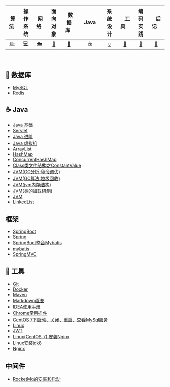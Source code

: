 <br>

| &nbsp;算法&nbsp; | 操作系统 | &nbsp;网络&nbsp;|面向对象| &nbsp;&nbsp;数据库&nbsp;&nbsp;|&nbsp;&nbsp;&nbsp;Java&nbsp;&nbsp;&nbsp;|         系统设计| &nbsp;&nbsp;&nbsp;工具&nbsp;&nbsp;&nbsp; |编码实践| &nbsp;&nbsp;&nbsp;后记&nbsp;&nbsp;&nbsp; |
| :---: | :----: | :---: | :----: | :----: | :----: | :----: | :----: | :----: | :----: |
| [:pencil2:](#pencil2-算法) | [:computer:](#computer-操作系统) | [:cloud:](#cloud-网络) | [:art:](#art-面向对象) | [:floppy_disk:](#floppy_disk-数据库) |[:coffee:](#coffee-java)| [:bulb:](#bulb-系统设计) |[:wrench:](#wrench-工具)| [:watermelon:](#watermelon-编码实践) |[:memo:](#memo-后记)|

<br>

## :floppy_disk: 数据库

- [MySQL](https://github.com/zhangdanan/JavaNotes/blob/master/%E6%95%B0%E6%8D%AE%E5%BA%93/mysql.md)
- [Redis](https://github.com/zhangdanan/JavaNotes/blob/master/%E6%95%B0%E6%8D%AE%E5%BA%93/redis.md)

## :coffee: Java

- [Java 基础](https://github.com/zhangdanan/JavaNotes/blob/master/Java/java.md)
- [Servlet](https://github.com/zhangdanan/JavaNotes/blob/master/Java/servlet.md)
- [Java 进阶](https://github.com/zhangdanan/JavaNotes/blob/master/Java/java%E8%BF%9B%E9%98%B6.md)
- [Java 虚拟机](https://github.com/zhangdanan/JavaNotes/blob/master/Java/JVM.md)
- [ArrayList](https://github.com/zhangdanan/JavaNotes/blob/master/Java/ArrayList.md)
- [HashMap](https://github.com/zhangdanan/JavaNotes/blob/master/Java/HashMap.md)
- [ConcurrentHashMap](https://github.com/zhangdanan/JavaNotes/blob/master/Java/ConcurrentHashMap.md)
- [Class类文件结构之ConstantValue](https://github.com/zhangdanan/JavaNotes/blob/master/Java/Class%E7%B1%BB%E6%96%87%E4%BB%B6%E7%BB%93%E6%9E%84%E4%B9%8BConstantValue.md)
- [JVM(GC分析 命令调优)](https://github.com/zhangdanan/JavaNotes/blob/master/Java/JVM(GC%E5%88%86%E6%9E%90%20%E5%91%BD%E4%BB%A4%E8%B0%83%E4%BC%98).md)
- [JVM(GC算法 垃圾回收)](https://github.com/zhangdanan/JavaNotes/blob/master/Java/JVM(GC%E7%AE%97%E6%B3%95%20%E5%9E%83%E5%9C%BE%E5%9B%9E%E6%94%B6).md)
- [JVM(jvm内存结构)](https://github.com/zhangdanan/JavaNotes/blob/master/Java/JVM(jvm%E5%86%85%E5%AD%98%E7%BB%93%E6%9E%84).md)
- [JVM(类的加载机制)](https://github.com/zhangdanan/JavaNotes/blob/master/Java/JVM(%E7%B1%BB%E7%9A%84%E5%8A%A0%E8%BD%BD%E6%9C%BA%E5%88%B6).md)
- [JVM](https://github.com/zhangdanan/JavaNotes/blob/master/Java/JVM.md)
- [LinkedList](https://github.com/zhangdanan/JavaNotes/blob/master/Java/linkedList.md)

## 框架

- [SpringBoot](https://github.com/zhangdanan/JavaNotes/blob/master/%E6%A1%86%E6%9E%B6/springboot.md)
- [Spring](https://github.com/zhangdanan/JavaNotes/blob/master/%E6%A1%86%E6%9E%B6/spring.md)
- [SpringBoot整合Mybatis](https://github.com/zhangdanan/JavaNotes/blob/master/%E6%A1%86%E6%9E%B6/SpringBoot%2BMybatis.md)
- [mybatis](https://github.com/zhangdanan/JavaNotes/blob/master/%E6%A1%86%E6%9E%B6/mybatis.md)
- [SpringMVC](https://github.com/zhangdanan/JavaNotes/blob/master/%E6%A1%86%E6%9E%B6/springmvc.md)

## :wrench: 工具 

- [Git](https://github.com/zhangdanan/JavaNotes/blob/master/%E5%B7%A5%E5%85%B7/git.md)
- [Docker](https://github.com/zhangdanan/JavaNotes/blob/master/%E5%B7%A5%E5%85%B7/docker.md)
- [Maven](https://github.com/zhangdanan/JavaNotes/blob/master/%E5%B7%A5%E5%85%B7/Maven.md)
- [Markdown语法](https://github.com/zhangdanan/JavaNotes/blob/master/%E5%B7%A5%E5%85%B7/markdown.md)
- [IDEA使用手册](https://github.com/zhangdanan/JavaNotes/blob/master/%E5%B7%A5%E5%85%B7/idea.md)
- [Chrome常用插件](https://github.com/zhangdanan/JavaNotes/blob/master/%E5%B7%A5%E5%85%B7/Chrome%E6%8F%92%E4%BB%B6.md)
- [CentOS 7下启动、关闭、重启、查看MySql服务](https://github.com/zhangdanan/JavaNotes/blob/master/%E5%B7%A5%E5%85%B7/CentOS%207%E4%B8%8B%E5%90%AF%E5%8A%A8%E3%80%81%E5%85%B3%E9%97%AD%E3%80%81%E9%87%8D%E5%90%AF%E3%80%81%E6%9F%A5%E7%9C%8BMySQL%E6%9C%8D%E5%8A%A1.md)
- [Linux](https://github.com/zhangdanan/JavaNotes/blob/master/%E5%B7%A5%E5%85%B7/linux.md)
- [JWT](https://github.com/zhangdanan/JavaNotes/blob/master/%E4%B8%AD%E9%97%B4%E4%BB%B6/JWT.md)
- [Linux(CentOS 7) 安装Nginx](https://github.com/zhangdanan/JavaNotes/blob/master/%E5%B7%A5%E5%85%B7/Linux%EF%BC%88CentOS7%EF%BC%89%E5%AE%89%E8%A3%85Nginx%EF%BC%88%E9%99%84%E7%AE%80%E5%8D%95%E9%85%8D%E7%BD%AE%EF%BC%89.md)
- [Linux安装jdk8](https://github.com/zhangdanan/JavaNotes/blob/master/%E5%B7%A5%E5%85%B7/linux%E7%B3%BB%E7%BB%9F%E5%AE%89%E8%A3%85jdk8.0.md)
- [Nginx](https://github.com/zhangdanan/JavaNotes/blob/master/%E5%B7%A5%E5%85%B7/nginx.md)

## 中间件

- [RocketMq的安装和启动](https://github.com/zhangdanan/JavaNotes/blob/master/%E4%B8%AD%E9%97%B4%E4%BB%B6/RocketMq.md)